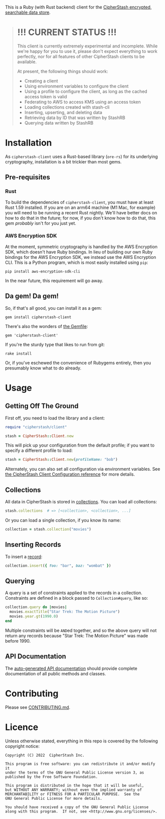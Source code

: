 This is a Ruby (with Rust backend) client for the [CipherStash encrypted, searchable data store](https://cipherstash.com).

> # !!! CURRENT STATUS !!!
>
> This client is currently extremely experimental and incomplete.
> While we're happy for you to use it, please don't expect everything to work perfectly, nor for all features of other CipherStash clients to be available.
>
> At present, the following things should work:
>
> * Creating a client
> * Using environment variables to configure the client
> * Using a profile to configure the client, as long as the cached access token is valid
> * Federating to AWS to access KMS using an access token
> * Loading collections created with stash-cli
> * Inserting, upserting, and deleting data
> * Retrieving data by ID that was written by StashRB
> * Querying data written by StashRB


# Installation

As `cipherstash-client` uses a Rust-based library (`ore-rs`) for its underlying cryptography, installation is a bit trickier than most gems.

## Pre-requisites

### Rust

To build the dependencies of `cipherstash-client`, you must have at least Rust 1.59 installed.
If you are on an arm64 machine (M1 Mac, for example) you will need to be running a recent Rust nightly.
We'll have better docs on how to do that in the future; for now, if you don't know how to do that, this gem *probably* isn't for you just yet.


### AWS Encryption SDK

At the moment, symmetric cryptography is handled by the AWS Encryption SDK, which doesn't have Ruby bindings.
In lieu of building our own Ruby bindings for the AWS Encryption SDK, we instead use the AWS Encryption CLI.
This is a Python program, which is most easily installed using `pip`:

```
pip install aws-encryption-sdk-cli
```

In the near future, this requirement will go away.


## Da gem!  Da gem!

So, if that's all good, you can install it as a gem:

    gem install cipherstash-client

There's also the wonders of [the Gemfile](http://bundler.io):

    gem 'cipherstash-client'

If you're the sturdy type that likes to run from git:

    rake install

Or, if you've eschewed the convenience of Rubygems entirely, then you
presumably know what to do already.


# Usage

## Getting Off The Ground

First off, you need to load the library and a client:

```ruby
require "cipherstash/client"

stash = CipherStash::Client.new
```

This will pick up your configuration from the default profile; if you want to specify a different profile to load:

```ruby
stash = CipherStash::Client.new(profileName: "bob")
```

Alternately, you can also set all configuration via environment variables.
See [the CipherStash Client Configuration reference](https://docs.cipherstash.com/reference/client-configuration.html) for more details.


## Collections

All data in CipherStash is stored in [collections](https://docs.cipherstash.com/reference/glossary.html#collection).
You can load all collections:


```ruby
stash.collections  # => [<collection>, <collection>, ...]
```

Or you can load a single collection, if you know its name:

```ruby
collection = stash.collection("movies")
```


## Inserting Records

To insert a [record](https://docs.cipherstash.com/reference/glossary.html#record):

```ruby
collection.insert({ foo: "bar", baz: "wombat" })
```


## Querying

A query is a set of constraints applied to the records in a collection.
Constraints are defined in a block passed to `Collection#query`, like so:

```ruby
collection.query do |movies|
  movies.exactTitle("Star Trek: The Motion Picture")
  movies.year.gt(1990.0)
end
```

Multiple constraints will be `AND`ed together, and so the above query will not return any records because "Star Trek: The Motion Picture" was made before 1990.


## API Documentation

The [auto-generated API documentation](https://rubydoc.info/gems/cipherstash-client) should provide complete documentation of all public methods and classes.



# Contributing

Please see [CONTRIBUTING.md](CONTRIBUTING.md).


# Licence

Unless otherwise stated, everything in this repo is covered by the following
copyright notice:

    Copyright (C) 2022  CipherStash Inc.

    This program is free software: you can redistribute it and/or modify it
    under the terms of the GNU General Public License version 3, as
    published by the Free Software Foundation.

    This program is distributed in the hope that it will be useful,
    but WITHOUT ANY WARRANTY; without even the implied warranty of
    MERCHANTABILITY or FITNESS FOR A PARTICULAR PURPOSE.  See the
    GNU General Public License for more details.

    You should have received a copy of the GNU General Public License
    along with this program.  If not, see <http://www.gnu.org/licenses/>.
